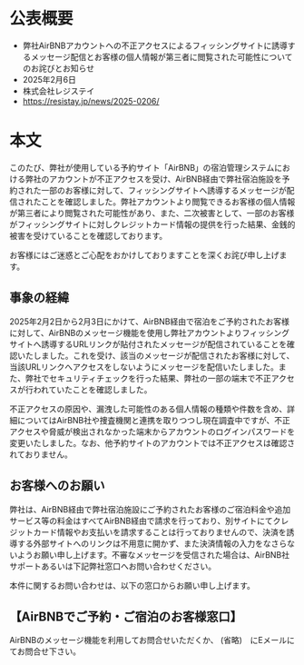 # 公表概要
- 弊社AirBNBアカウントへの不正アクセスによるフィッシングサイトに誘導するメッセージ配信とお客様の個人情報が第三者に閲覧された可能性についてのお詫びとお知らせ
- 2025年2月6日
- 株式会社レジステイ
- https://resistay.jp/news/2025-0206/

# 本文
このたび、弊社が使用している予約サイト「AirBNB」の宿泊管理システムにおける弊社のアカウントが不正アクセスを受け、AirBNB経由で弊社宿泊施設を予約された一部のお客様に対して、フィッシングサイトへ誘導するメッセージが配信されたことを確認しました。弊社アカウントより閲覧できるお客様の個人情報が第三者により閲覧された可能性があり、また、二次被害として、一部のお客様がフィッシングサイトに対しクレジットカード情報の提供を行った結果、金銭的被害を受けていることを確認しております。

お客様にはご迷惑とご心配をおかけしておりますことを深くお詫び申し上げます。

## 事象の経緯
2025年2月2日から2月3日にかけて、AirBNB経由で宿泊をご予約されたお客様に対して、AirBNBのメッセージ機能を使用し弊社アカウントよりフィッシングサイトへ誘導するURLリンクが貼付されたメッセージが配信されていることを確認いたしました。これを受け、該当のメッセージが配信されたお客様に対して、当該URLリンクへアクセスをしないようにメッセージを配信いたしました。また、弊社でセキュリティチェックを行った結果、弊社の一部の端末で不正アクセスが行われていたことを確認しました。

不正アクセスの原因や、漏洩した可能性のある個人情報の種類や件数を含め、詳細についてはAirBNB社や捜査機関と連携を取りつつし現在調査中ですが、不正アクセスや脅威が検出されなかった端末からアカウントのログインパスワードを変更いたしました。なお、他予約サイトのアカウントでは不正アクセスは確認されておりません。

## お客様へのお願い
弊社は、AirBNB経由で弊社宿泊施設にご予約されたお客様のご宿泊料金や追加サービス等の料金はすべてAirBNB経由で請求を行っており、別サイトにてクレジットカード情報やお支払いを請求することは行っておりませんので、決済を誘導する外部サイトへのリンクは不用意に開かず、また決済情報の入力をなさらないようお願い申し上げます。不審なメッセージを受信された場合は、AirBNB社サポートあるいは下記弊社窓口へお問い合わせください。

本件に関するお問い合わせは、以下の窓口からお願い申し上げます。

## 【AirBNBでご予約・ご宿泊のお客様窓口】
AirBNBのメッセージ機能を利用してお問合せいただくか、 (省略)　にEメールにてお問合せ下さい。

